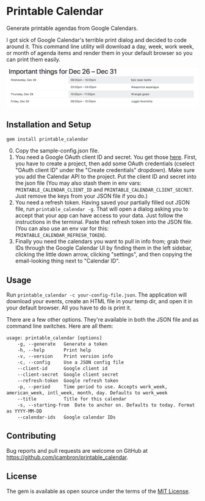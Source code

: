# Printable Calendar

Generate printable agendas from Google Calendars.

I got sick of Google Calendar's terrible print dialog and decided to code around it. This command line utility will download a day, week, work week, or month of agenda items and render them in your default browser so you can print them easily.

![Screenshot](docs/screenshot.png)

## Installation and Setup

```
gem install printable_calendar
```

 0. Copy the sample-config.json file.
 1. You need a Google OAuth client ID and secret. You get those [here](https://console.developers.google.com/). First, you have to create a project, then add some OAuth credentials (cselect "OAuth client ID" under the "Create credentials" dropdown). Make sure you add the Calendar API to the project. Put the client ID and secret into the json file (You may also stash them in env vars: `PRINTABLE_CALENDAR_CLIENT_ID` and `PRINTABLE_CALENDAR_CLIENT_SECRET`. Just remove the keys from your JSON file if you do.)
 2. You need a refresh token. Having saved your partially filled out JSON file, run `printable_calendar -g`. That will open a dialog asking you to accept that your app can have access to your data. Just follow the instructions in the terminal. Paste that refresh token into the JSON file. (You can also use an env var for this: `PRINTABLE_CALENDAR_REFRESH_TOKEN`).
 3. Finally you need the calendars you want to pull in info from; grab their IDs through the Google Calendar UI by finding them in the left sidebar, clicking the little down arrow, clicking "settings", and then copying the email-looking thing next to "Calendar ID".
 
## Usage

Run `printable_calendar -c your-config-file.json`. The application will download your events, create an HTML file in your temp dir, and open it in your default browser. All you have to do is print it.

There are a few other options. They're available in both the JSON file and as command line switches. Here are all them:

```
usage: printable_calendar [options]
    -g, --generate   Generate a token
    -h, --help       Print help
    -v, --version    Print version info
    -c, --config     Use a JSON config file
    --client-id      Google client id
    --client-secret  Google client secret
    --refresh-token  Google refresh token
    -p, --period     Time period to use. Accepts work_week, american_week, intl_week, month, day. Defaults to work_week
    --title          Title for this calendar
    -s, --starting-from  Date to anchor on. Defaults to today. Format as YYYY-MM-DD
    --calendar-ids   Google calendar IDs
```

## Contributing

Bug reports and pull requests are welcome on GitHub at https://github.com/icambron/printable_calendar.

## License

The gem is available as open source under the terms of the [MIT License](http://opensource.org/licenses/MIT).
